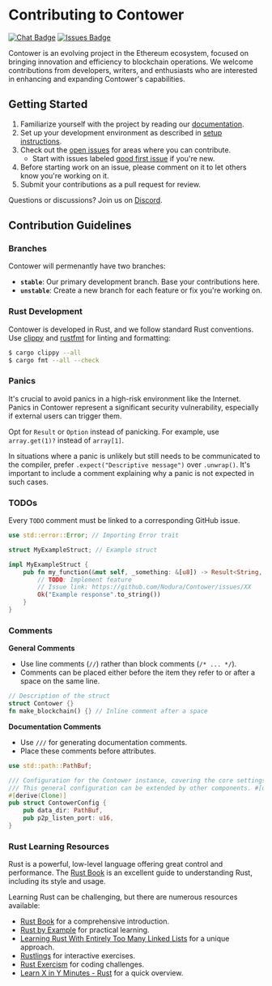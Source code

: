 # Contributing to Contower

[![Chat Badge]][Chat Link]
[![Issues Badge](https://img.shields.io/github/issues/SanderLoman/Contower.svg)](https://github.com/SanderLoman/Contower/issues)

[Chat Badge]: https://img.shields.io/discord/1174374333062316032?logo=discord
[Chat Link]: https://discord.gg/vHWpWsjCqx

Contower is an evolving project in the Ethereum ecosystem, focused on bringing innovation and efficiency to blockchain operations. We welcome contributions from developers, writers, and enthusiasts who are interested in enhancing and expanding Contower's capabilities.

## Getting Started

1. Familiarize yourself with the project by reading our [documentation](https://nodura.github.io/Contower/).
2. Set up your development environment as described in [setup instructions](./setup.md).
3. Check out the [open issues](https://github.com/SanderLoman/Contower/issues) for areas where you can contribute.
   - Start with issues labeled [good first issue](https://github.com/SanderLoman/Contower/issues?q=is%3Aissue+is%3Aopen+label%3A%22good+first+issue%22) if you're new.
4. Before starting work on an issue, please comment on it to let others know you're working on it.
5. Submit your contributions as a pull request for review.

Questions or discussions? Join us on [Discord](https://discord.gg/vHWpWsjCqx).

## Contribution Guidelines

### Branches

Contower will permenantly have two branches:

- **`stable`**: Our primary development branch. Base your contributions here.
- **`unstable`**: Create a new branch for each feature or fix you're working on.

### Rust Development

Contower is developed in Rust, and we follow standard Rust conventions. Use [clippy](https://github.com/rust-lang/rust-clippy) and [rustfmt](https://github.com/rust-lang/rustfmt) for linting and formatting:

```bash
$ cargo clippy --all
$ cargo fmt --all --check
```

### Panics

It's crucial to avoid panics in a high-risk environment like the Internet. Panics in Contower represent a significant security vulnerability, especially if external users can trigger them.

Opt for `Result` or `Option` instead of panicking. For example, use `array.get(1)?` instead of `array[1]`.

In situations where a panic is unlikely but still needs to be communicated to the compiler, prefer `.expect("Descriptive message")` over `.unwrap()`. It's important to include a comment explaining why a panic is not expected in such cases.

### TODOs

Every `TODO` comment must be linked to a corresponding GitHub issue.

```rust
use std::error::Error; // Importing Error trait

struct MyExampleStruct; // Example struct

impl MyExampleStruct {
    pub fn my_function(&mut self, _something: &[u8]) -> Result<String, Box<dyn Error>> {
        // TODO: Implement feature
        // Issue link: https://github.com/Nodura/Contower/issues/XX
        Ok("Example response".to_string())
    }
}
```

### Comments

**General Comments**

- Use line comments (`//`) rather than block comments (`/* ... */`).
- Comments can be placed either before the item they refer to or after a space on the same line.

```rust
// Description of the struct
struct Contower {}
fn make_blockchain() {} // Inline comment after a space
```

**Documentation Comments**

- Use `///` for generating documentation comments.
- Place these comments before attributes.

```rust
use std::path::PathBuf;

/// Configuration for the Contower instance, covering the core settings.
/// This general configuration can be extended by other components. #[derive(Clone)]
#[derive(Clone)]
pub struct ContowerConfig {
    pub data_dir: PathBuf,
    pub p2p_listen_port: u16,
}
```

### Rust Learning Resources

Rust is a powerful, low-level language offering great control and performance. The [Rust Book](https://doc.rust-lang.org/stable/book/) is an excellent guide to understanding Rust, including its style and usage.

Learning Rust can be challenging, but there are numerous resources available:

- [Rust Book](https://doc.rust-lang.org/stable/book/) for a comprehensive introduction.
- [Rust by Example](https://doc.rust-lang.org/stable/rust-by-example/) for practical learning.
- [Learning Rust With Entirely Too Many Linked Lists](http://cglab.ca/~abeinges/blah/too-many-lists/book/) for a unique approach.
- [Rustlings](https://github.com/rustlings/rustlings) for interactive exercises.
- [Rust Exercism](https://exercism.io/tracks/rust) for coding challenges.
- [Learn X in Y Minutes - Rust](https://learnxinyminutes.com/docs/rust/) for a quick overview.
